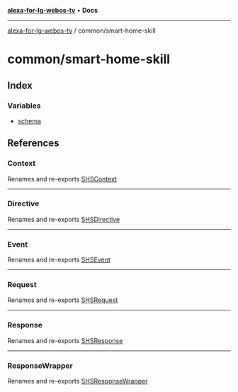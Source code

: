 [**alexa-for-lg-webos-tv**](../../README.md) • **Docs**

***

[alexa-for-lg-webos-tv](../../modules.md) / common/smart-home-skill

# common/smart-home-skill

## Index

### Variables

- [schema](variables/schema.md)

## References

### Context

Renames and re-exports [SHSContext](response/interfaces/SHSContext.md)

***

### Directive

Renames and re-exports [SHSDirective](request/interfaces/SHSDirective.md)

***

### Event

Renames and re-exports [SHSEvent](response/interfaces/SHSEvent.md)

***

### Request

Renames and re-exports [SHSRequest](request/classes/SHSRequest.md)

***

### Response

Renames and re-exports [SHSResponse](response/classes/SHSResponse.md)

***

### ResponseWrapper

Renames and re-exports [SHSResponseWrapper](response/classes/SHSResponseWrapper.md)
